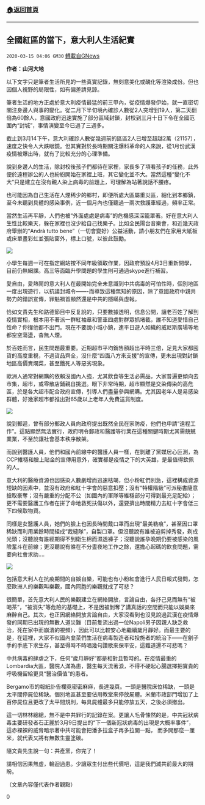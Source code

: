###  [:house:返回首頁](https://github.com/ourhimalayas/txt)
---

## 全國紅區的當下，意大利人生活紀實
`2020-03-15 04:06 GM30` [轉載自GNews](https://gnews.org/zh-hant/141641/)

**作者：山河大地**

以下文字只是筆者生活所見的一些真實記錄，無刻意美化或醜化等渲染成份。但也因個人視野的局限性，如有偏差請見諒。

筆者生活的地方正處於意大利疫情最猛的前三甲內，從疫情爆發伊始，就一直密切關注身邊人與事的變化。從二月下半旬境內確診人數從2人突增到19人，第二天翻倍為60餘人，意國政府迅速實施了部分區域封鎖，封校到三月十日下令在全國范圍內“封城”，事情演變至今已過了三週多。

截止到3月14下午，意大利確診人數從幾週前的區區2人已增至超越2萬（21157），速度之快令人大跌眼鏡。但其實對於長時期關注爆料革命的人來說，從1月份武漢疫情被爆出時，就有了比較充分的心理準備。

說到身邊人的生活，除封校後孩子們都待在家裡，家長多了項看孩子的任務，此外便於遠程辦公的人也紛紛開始在家裡上班，其它變化並不大。當然這種“變化不大”只是建立在沒有親人染上病毒的前題上，可理解為站著說話不腰疼。

也可能因為自己生活在人煙稀少的鄉村，即便所處大區屬重災區，細化到本鄉鎮，至今未聽到具體的感染事例，近一個月內也僅聽過一兩次救護車經過，頻率正常。

當然生活再平靜，人們也被“外面處處是病毒”的危機感深深籠罩著。好在意大利人生性比較樂天，躲在家裡也沒少給自己找樂子。比如全民陽台音樂會，和近幾天政府舉辦的“Andrà tutto bene”（一切會變好）公益活動，請小朋友們在家用大紙板或床單畫彩虹並張貼窗外，標上口號，以彼此鼓勵。

![](https://s3-ap-northeast-1.amazonaws.com/news.guo.offload.media/wp-content/uploads/2020/03/15035733/IMG_1252-1.jpg)

小學生每週一可在指定網站按不同年級領取作業，因政府預設4月3日重新開學，目前仍無網課。高三等面臨升學問題的學生則可通過skype進行補習。

愛自由，愛熱鬧的意大利人在最開始完全未意識到中共病毒的可怕性時，個別地區一度出現遊行，以抗議封城令——-而導致這種無知的原因，除了意國政府中親共勢力的錯誤宣傳，罪魁禍首顯然還是中共的隱瞞與虛報。

恰如文貴先生和路德節目中反复說的，只要數據透明，信息公開，讓老百姓了解到疫情實相，根本用不著派一群紅袖章和警車四處對群眾抓堵截，誰不知道愛惜自己性命？你攆他都不出門。現在不要說小城小鎮，連平日遊人如織的威尼斯廣場等地都空空蕩盪，杳無人煙。

於百姓而言，民生問題最重要。近期超市平均銷售額超出平時三倍，足見大家都囤貨的高度重視，不過貨品齊全，沒什麼“四面八方來支援”的宣傳，更未出現對封鎖地區高價賣爛菜，甚至餓死人等惡劣現象。

歐洲人通常對網購的依賴沒國內人強，尤其飲食等生活必需品，大家普遍更傾向去市集，超市，或零散店鋪親自挑選。眼下非常時期，超市顯然是交染傳染的高危區，於是各大超市配合政府宣傳，引導人們盡量參與網購。尤其因老年人是易感染群體，好幾家超市都推出對65歲以上老年人免費送貨制度。

![](https://s3-ap-northeast-1.amazonaws.com/news.guo.offload.media/wp-content/uploads/2020/03/15035857/IMG_1256.jpg)

說到郵遞，曾有部分郵政人員向政府提出既然全民在家防疫，他們也申請“遠程工作”。這點顯然無法實行，政府明令郵政和醫護等行業在這種關鍵時期尤其需兢兢業業，不至於讓社會基本秩序散架。

而說到醫護人員，他們和國內前線中的醫護人員一樣，在剝離了黨媒居心叵測，為CCP維穩和臉上貼金的宣傳用意外，確實都是疫情之下的大英雄，是最值得欽佩的人。

意大利的醫療資源也因感染人數劇增而迅速枯竭，但小粉紅們別急，這裡構成資源短缺的因素中，並沒有政府和紅十字會的惡意扣壓；沒有“特權階級”可派秘書隨意搶取豪奪；沒有嚴重的分配不公（如國內的軍隊等維穩部分可得到最充足配給）；更不需要醫護工作者在拼了命地救死扶傷以外，還要擠出時間精力去紅十字會低三下四候取物資。

同樣是女醫護人員，她們的臉上也因長時間戴口罩而出現“最美勒痕”，甚至因口罩稀缺而利用業餘時間組成“裁縫隊”，自製口罩。但沒聽說有誰被迫剪掉秀發，剃成光頭；沒聽說有誰經期得不到衛生棉而濕透褲子；沒聽說誰孕晚期仍要被感染的風險奮斗在前線；更沒聽說有誰在不分晝夜地工作之餘，還擔心起碼的飲食問題，需要向社會求助….

![](https://s3-ap-northeast-1.amazonaws.com/news.guo.offload.media/wp-content/uploads/2020/03/15040039/IMG_1253-1-1.jpg)

包括意大利人在抗疫期間的自娛自樂，可能也有小粉紅會進行人民日報式發問，怎麼歐洲人的樂觀叫樂觀，國內同胞的樂觀就成了可悲？

很簡單，首先意大利人民的樂觀建立在網絡開放，言論自由，各抒己見而無有“被喝茶”，“被消失”等危險的基礎上，不是因被剝奪了講真話的空間而只能以娛樂來麻醉自己。其次，也正因網絡開放言論自由，大家沒看到也沒見說過武漢在疫情爆發的同期已出現的無數人道災難（目前隻流出過一位Napoli男子因親人缺乏救治，死在家中而崩潰的視頻），因此可以比較安心地繼續歲月靜好。而最主要的是，在這裡，大家不似國內韭菜們生活在病毒製造者和投施者的統治下——在劊子手的手底下求生存，甚至得時不時唱幾句讚歌來保平安，這難道還不可悲嗎？

中共病毒的肆虐之下，任何“歲月靜好”都是相對且暫時的。在疫情最重的Lombardia大區，醫院人滿為患，醫生每天流著淚，不得不硬起心腸選擇把寶貴的呼吸機留給更具“醫治價值”的患者。

Bergamo市的報紙訃告欄竟密密麻麻，長達幾頁。一頭是醫院床位稀缺，一頭是太平間停屍位稀缺。個別地區甚至要佔用教堂來停放屍體。米蘭市政部門增加了上百停屍位且更改了太平間規則，每具屍體最多只能停放五天，之後必須撤出。

這一切林林總總，無不是中共罪行的記錄在案。更讓人毛骨悚然的是，中共冠狀病毒主要研發者石正麗於3月9日提出的“下一個新冠狀病毒的出現是大概率事件”，這赤裸裸的威脅暗示著中共可能會把潘多拉盒子再多拉開一點， 而多開那麼一厘米，就代表又將有無數生靈塗碳。

隨文貴先生說一句：共產黨，你完了！

請相信因果無虛，輪迴過患。少讓眾生付出些代價吧，這是我們滅共前最大的期盼。

（文章內容僅代表作者觀點）

0
